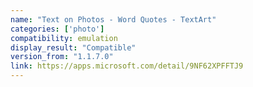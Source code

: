 ```yaml
---
name: "Text on Photos - Word Quotes - TextArt"
categories: ['photo']
compatibility: emulation
display_result: "Compatible"
version_from: "1.1.7.0"
link: https://apps.microsoft.com/detail/9NF62XPFFTJ9
---
```

